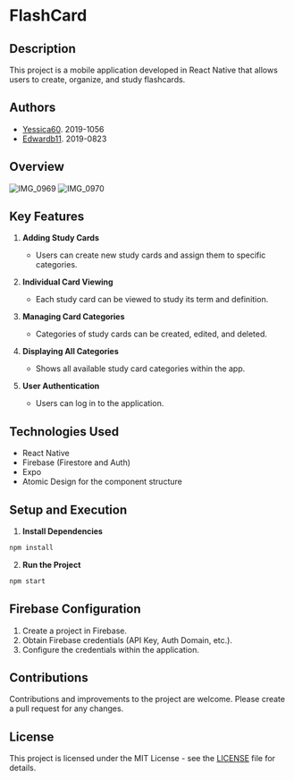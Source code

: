 # FlashCard

## Description
This project is a mobile application developed in React Native that allows users to create, organize, and study flashcards.

## Authors
- [Yessica60](https://github.com/yessica60). 2019-1056
- [Edwardb11](https://github.com/Edwardb11). 2019-0823

## Overview
![IMG_0969](https://github.com/yessica60/calories-app/assets/37183622/46c0af33-44a5-4bb2-af9c-fe0136c07b47)
![IMG_0970](https://github.com/yessica60/calories-app/assets/37183622/fa0309ae-948e-44cf-839a-c3bdade49927)


## Key Features
1. **Adding Study Cards**
   - Users can create new study cards and assign them to specific categories.

2. **Individual Card Viewing**
   - Each study card can be viewed to study its term and definition.

3. **Managing Card Categories**
   - Categories of study cards can be created, edited, and deleted.

4. **Displaying All Categories**
   - Shows all available study card categories within the app.

5. **User Authentication**
   - Users can log in to the application.

## Technologies Used
- React Native
- Firebase (Firestore and Auth)
- Expo
- Atomic Design for the component structure

## Setup and Execution
1. **Install Dependencies**
 
 ``` bash
 npm install
```

2. **Run the Project**
 ``` bash
npm start
```

## Firebase Configuration
1. Create a project in Firebase.
2. Obtain Firebase credentials (API Key, Auth Domain, etc.).
3. Configure the credentials within the application.



## Contributions
Contributions and improvements to the project are welcome. Please create a pull request for any changes.

## License
This project is licensed under the MIT License - see the [LICENSE](./LICENSE) file for details.
